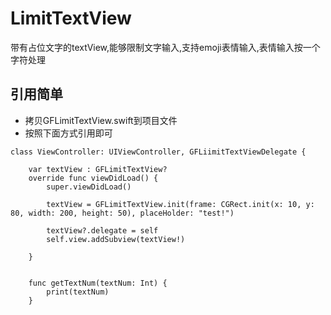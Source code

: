 # LimitTextView
带有占位文字的textView,能够限制文字输入,支持emoji表情输入,表情输入按一个字符处理
## 引用简单

- 拷贝GFLimitTextView.swift到项目文件
- 按照下面方式引用即可
```
class ViewController: UIViewController, GFLiimitTextViewDelegate {

    var textView : GFLimitTextView?
    override func viewDidLoad() {
        super.viewDidLoad()
        
        textView = GFLimitTextView.init(frame: CGRect.init(x: 10, y: 80, width: 200, height: 50), placeHolder: "test!")
    
        textView?.delegate = self
        self.view.addSubview(textView!)
        
    }
    
    
    func getTextNum(textNum: Int) {
        print(textNum)
    }
```

